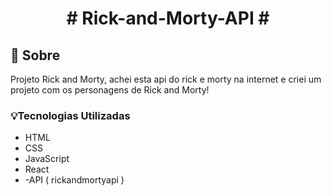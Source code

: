  <h1 align="center"># Rick-and-Morty-API #</h1>


## 📕 Sobre 
  Projeto Rick and Morty, achei esta api do rick e morty na internet e criei um projeto com os personagens de Rick and Morty!
  
  ### 💡Tecnologias Utilizadas
- HTML
- CSS
- JavaScript
- React
- -API ( rickandmortyapi )
